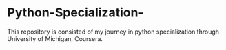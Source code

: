 # Python-Specialization-
This repository is consisted of my journey in python specialization through University of Michigan, Coursera.

